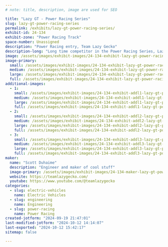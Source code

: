 ```yaml
---
# note: title, description, image are used for SEO

title: "Lazy GT - Power Racing Series"
slug: lazy-gt-power-racing-series
permalink: /exhibits/lazy-gt-power-racing-series/
exhibit-id: 24-134
exhibit-zone: "Power Racing Track"
space-number: Unassigned
description: "Power Racing entry, Team Lazy Gecko"
description-long: "Long time competitor in the Power Racing Series, Lazy GT is a 48v Dual Motor Electric Go Kart. Member of Team Lazy Gecko."
image: /assets/images/exhibit-images/24-134-exhibit-lazy-gt-power-racing-series-img-5773-large.JPG
image-primary: 
  small: /assets/images/exhibit-images/24-134-exhibit-lazy-gt-power-racing-series-img-5773-small.JPG
  medium: /assets/images/exhibit-images/24-134-exhibit-lazy-gt-power-racing-series-img-5773-medium.JPG
  large: /assets/images/exhibit-images/24-134-exhibit-lazy-gt-power-racing-series-img-5773-large.JPG
  full: /assets/images/exhibit-images/24-134-exhibit-lazy-gt-power-racing-series-img-5773-full.JPG
additional-images: 
  - 1:
    small: /assets/images/exhibit-images/24-134-exhibit-addl1-lazy-gt-power-racing-series-0u6a1077-53312721879-o-small.jpg
    medium: /assets/images/exhibit-images/24-134-exhibit-addl1-lazy-gt-power-racing-series-0u6a1077-53312721879-o-medium.jpg
    large: /assets/images/exhibit-images/24-134-exhibit-addl1-lazy-gt-power-racing-series-0u6a1077-53312721879-o-large.jpg
    full: /assets/images/exhibit-images/24-134-exhibit-addl1-lazy-gt-power-racing-series-0u6a1077-53312721879-o-full.jpg
  - 2:
    small: /assets/images/exhibit-images/24-134-exhibit-addl2-lazy-gt-power-racing-series-2019-08-23-08-45-35-small.jpg
    medium: /assets/images/exhibit-images/24-134-exhibit-addl2-lazy-gt-power-racing-series-2019-08-23-08-45-35-medium.jpg
    large: /assets/images/exhibit-images/24-134-exhibit-addl2-lazy-gt-power-racing-series-2019-08-23-08-45-35-large.jpg
    full: /assets/images/exhibit-images/24-134-exhibit-addl2-lazy-gt-power-racing-series-2019-08-23-08-45-35-full.jpg
  - 3:
    small: /assets/images/exhibit-images/24-134-exhibit-addl3-lazy-gt-power-racing-series-img-0381-small.JPG
    medium: /assets/images/exhibit-images/24-134-exhibit-addl3-lazy-gt-power-racing-series-img-0381-medium.JPG
    large: /assets/images/exhibit-images/24-134-exhibit-addl3-lazy-gt-power-racing-series-img-0381-large.JPG
    full: /assets/images/exhibit-images/24-134-exhibit-addl3-lazy-gt-power-racing-series-img-0381-full.JPG
maker: 
  name: "Scott Duhaime"
  description: "Engineer and maker of cool stuff"
  image-primary: /assets/images/exhibit-images/24-134-maker-lazy-gt-power-racing-series-lazy-gt-orlando-medium.jpg
  website: https://teamlazygecko.com/
  youtube: https://www.youtube.com/@teamlazygecko
categories: 
  - slug: electric-vehicles
    name: Electric Vehicles
  - slug: engineering
    name: Engineering
  - slug: power-racing
    name: Power Racing
created-jotform: "2024-09-19 21:47:01"
last-modified-jotform: "2024-10-12 14:14:07"
last-exported: "2024-10-12 15:42:17"
sitemap: false

---
```

